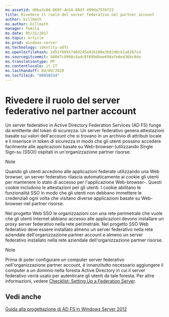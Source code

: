 ```yaml
---
ms.assetid: d0ba3c0d-869f-4e24-89d7-499da7576f22
title: Rivedere il ruolo del server federativo nel partner account
author: billmath
ms.author: billmath
manager: femila
ms.date: 05/31/2017
ms.topic: article
ms.prod: windows-server
ms.technology: identity-adfs
ms.openlocfilehash: 2d51f0091746d2d5e816108e3b92d0cb1a8267cd
ms.sourcegitcommit: b00d7c8968c4adc8f699dbee694afe6ed36bc9de
ms.translationtype: MT
ms.contentlocale: it-IT
ms.lasthandoff: 04/08/2020
ms.locfileid: "80858534"
---
```

# <a name="review-the-role-of-the-federation-server-in-the-account-partner"></a>Rivedere il ruolo del server federativo nel partner account

Un server federativo in Active Directory Federation Services \(AD FS\) funge da emittente del token di sicurezza. Un server federativo genera attestazioni basate sui valori dell'account che si trovano in un archivio di attributi locale e li inserisce in token di sicurezza in modo che gli utenti possano accedere facilmente alle applicazioni basate su Web\-browser\-\(utilizzando Single Sign\-su \(SSO\)\) ospitati in un'organizzazione partner risorse.  
  
> [!NOTE]  
> Quando gli utenti accedono alle applicazioni federate utilizzando una Web browser, un server federativo rilascia automaticamente ai cookie gli utenti per mantenere lo stato di accesso per l'applicazione Web\-browser\-. Questi cookie includono le attestazioni per gli utenti. I cookie abilitano le funzionalità SSO in modo che gli utenti non debbano immettere le credenziali ogni volta che visitano diverse applicazioni basate su Web\-browser\-nel partner risorse.  
  
Nel progetto Web SSO le organizzazioni con una rete perimetrale che vuole che gli utenti Internet abbiano accesso alle applicazioni devono installare un proxy server federativo nella rete perimetrale. Nel progetto SSO Web federativo deve essere installato almeno un server federativo nella rete aziendale dell'organizzazione partner account e almeno un server federativo installato nella rete aziendale dell'organizzazione partner risorse.  
  
> [!NOTE]  
> Prima di poter configurare un computer server federativo nell'organizzazione partner account, è innanzitutto necessario aggiungere il computer a un dominio nella foresta Active Directory in cui il server federativo verrà usato per autenticare gli utenti da tale foresta. Per altre informazioni, vedere [Checklist: Setting Up a Federation Server](../../ad-fs/deployment/Checklist--Setting-Up-a-Federation-Server.md).  
  
## <a name="see-also"></a>Vedi anche
[Guida alla progettazione di AD FS in Windows Server 2012](AD-FS-Design-Guide-in-Windows-Server-2012.md)
